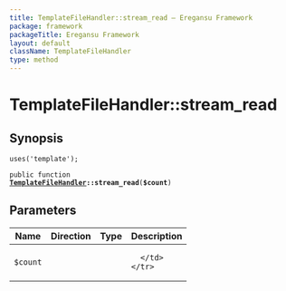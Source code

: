 ```yaml
---
title: TemplateFileHandler::stream_read — Eregansu Framework
package: framework
packageTitle: Eregansu Framework
layout: default
className: TemplateFileHandler
type: method
---
```


# TemplateFileHandler::stream_read

## Synopsis

<code>uses('template');</code>

<code>public function <b><a href="TemplateFileHandler">TemplateFileHandler</a>::stream_read</b>(<b>$count</b>)</code>

## Parameters

<table>
  <thead>
    <tr>
      <th>Name</th>
      <th>Direction</th>
      <th>Type</th>
      <th>Description</th>
    </tr>
  </thead>
  <tbody>
    <tr>
      <td><code>$count</code>
      <td><i></i></td>
      <td></td>
      <td>

      </td>
    </tr>
  </tbody>
</table>

